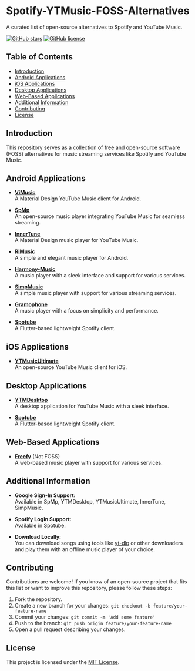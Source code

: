 # Spotify-YTMusic-FOSS-Alternatives

A curated list of open-source alternatives to Spotify and YouTube Music.

[![GitHub stars](https://img.shields.io/github/stars/RohithPai07/Spotify-YTMusic-FOSS-Alternatives?style=social)](https://github.com/RohithPai07/Spotify-YTMusic-FOSS-Alternatives/stargazers)
[![GitHub license](https://img.shields.io/github/license/RohithPai07/Spotify-YTMusic-FOSS-Alternatives)](https://github.com/RohithPai07/Spotify-YTMusic-FOSS-Alternatives/blob/main/LICENSE)

## Table of Contents
- [Introduction](#introduction)
- [Android Applications](#android-applications)
- [iOS Applications](#ios-applications)
- [Desktop Applications](#desktop-applications)
- [Web-Based Applications](#web-based-applications)
- [Additional Information](#additional-information)
- [Contributing](#contributing)
- [License](#license)

## Introduction

This repository serves as a collection of free and open-source software (FOSS) alternatives for music streaming services like Spotify and YouTube Music.

## Android Applications

- **[ViMusic](https://github.com/vfsfitvnm/ViMusic)**  
  A Material Design YouTube Music client for Android.

- **[SpMp](https://github.com/toasterofbread/spmp)**  
  An open-source music player integrating YouTube Music for seamless streaming.

- **[InnerTune](https://github.com/z-huang/InnerTune)**  
  A Material Design music player for YouTube Music.

- **[RiMusic](https://github.com/fast4x/RiMusic)**  
  A simple and elegant music player for Android.

- **[Harmony-Music](https://github.com/anandnet/Harmony-Music)**  
  A music player with a sleek interface and support for various services.

- **[SimpMusic](https://github.com/maxrave-dev/SimpMusic)**  
  A simple music player with support for various streaming services.

- **[Gramophone](https://github.com/Akanetan/Gramophone)**  
  A music player with a focus on simplicity and performance.

- **[Spotube](https://github.com/KRTirtho/spotube)**  
  A Flutter-based lightweight Spotify client.

## iOS Applications

- **[YTMusicUltimate](https://github.com/dayanch96/YTMusicUltimate)**  
  An open-source YouTube Music client for iOS.

## Desktop Applications

- **[YTMDesktop](https://github.com/ytmdesktop/ytmdesktop)**  
  A desktop application for YouTube Music with a sleek interface.

- **[Spotube](https://github.com/KRTirtho/spotube)**  
  A Flutter-based lightweight Spotify client.

## Web-Based Applications

- **[Freefy](https://freefy.app)** (Not FOSS)  
  A web-based music player with support for various services.

## Additional Information

- **Google Sign-In Support:**  
  Available in SpMp, YTMDesktop, YTMusicUltimate, InnerTune, SimpMusic.

- **Spotify Login Support:**  
  Available in Spotube.

- **Download Locally:**  
  You can download songs using tools like [yt-dlp](https://github.com/yt-dlp/yt-dlp) or other downloaders and play them with an offline music player of your choice.

## Contributing

Contributions are welcome! If you know of an open-source project that fits this list or want to improve this repository, please follow these steps:

1. Fork the repository.
2. Create a new branch for your changes: `git checkout -b feature/your-feature-name`
3. Commit your changes: `git commit -m 'Add some feature'`
4. Push to the branch: `git push origin feature/your-feature-name`
5. Open a pull request describing your changes.

## License

This project is licensed under the [MIT License](LICENSE).
